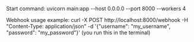Start command:
uvicorn main:app --host 0.0.0.0 --port 8000 --workers 4

Webhook usage example:
curl -X POST http://localhost:8000/webhook -H "Content-Type: application/json" -d '{"username": "my_username", "password": "my_password"}'
(you run this in the terminal)